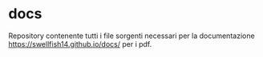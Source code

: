 # docs
Repository contenente tutti i file sorgenti necessari per la documentazione
https://swellfish14.github.io/docs/ per i pdf.
